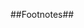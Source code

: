 ##Footnotes##

[^ethics]: [The USENIX Association, The System Administrators’ Code of Ethics](https://lopsa.org/files/ethics_horiz.pdf)

[^adminrole]: [The Guardian, Cory Doctorow: If one thing gives me hope for the future, it’s the cause of internet freedom](http://www.theguardian.com/technology/2015/may/26/hope-future-internet-activism-freedom)

[^risk_assessment_definitions]: [Frontline Defenders: Workbook on Security](https://www.frontlinedefenders.org/files/workbook_eng.pdf)

[^risk_formula]: [Frontline Defenders: Workbook on Security](https://www.frontlinedefenders.org/files/workbook_eng.pdf)

[^worksheet]: [Frontline Defenders: Workbook on Security](https://www.frontlinedefenders.org/files/workbook_eng.pdf)

[^risk_matrix]: [Humanitarian Practice Network, Operational Security Management in Violent Environments (Revised Edition)](http://www.odihpn.org/hpn-resources/good-practice-reviews/operational-security-management-in-violent-environments-revised-edition)

[^multilingual]: [Password Management Best Practices](http://hitachi-id.com/password-manager/docs/password-management-best-practices.html)

[^daas]: [For suggested reading on this topic, refer to TechTarget, How Cloud Security Concerns Affect Trust in DaaS Providers:](http://searchvirtualdesktop.techtarget.com/tip/How-cloud-security-concerns-affect-trust-in-DaaS-providers)

[^change_management]:[10 Best Practices in Change Management](http://quickbase.intuit.com/blog/2012/12/24/10-best-practices-in-change-management/)

[^agreement_components]: [ITDonut Resources](http://www.itdonut.co.uk/it/it-support/it-support-contracts/sample-service-level-agreement)

[^FDE]: [Full Disk Encryption Dos and Don'ts](http://www.computerworld.com/article/2528345/network-security/full-disk-encryption-dos-and-don-ts.html)

[^email_settings]: [PCWorld, How to Encrypt Your Email](http://www.pcworld.com/article/254338/how_to_encrypt_your_email.html)

[^monitor]: [Interap, 5 best practices for successful system administration](http://www.internap.com/2013/04/10/5-best-practices-for-successful-system-administration/)

[^firewall_management]: [Simple Firewall Best Practices for Small and Midsize Businesses](https://technet.microsoft.com/en-us/security/hh144813.aspx)

[^fw_policies]: https://technet.microsoft.com/en-us/security/hh144813.aspx

[^idps]: [TechTarget, Do you need an IDS or IPS, or both](http://searchsecurity.techtarget.com/Do-you-need-an-IDS-or-IPS-or-both)

[^anamoly]: http://www.webopedia.com/DidYouKnow/Computer_Science/intrusion_detection_prevention.asp

[^access_auth]: http://csrc.nist.gov/groups/SNS/rbac/documents/design_implementation/csl95-12.txt

[^log_management]: [Log Management – Lifeblood of Information Security](http://www.net-security.org/article.php?id=975&p=2)

[^healthy_environment]: [Tactical Tech, Security-in-a-Box](https://securityinabox.org/en/guide/physical)

[^backup]: [msdn.microsoft.com, Kenneth Pfeil, Data Security and Data Availability in the Administrative Authority] (https://msdn.microsoft.com/en-us/library/cc722918.aspx)

[^rights_suggestions]: [Whiteford, Taylor, Preston- Are Associations and Nonprofit Organizations the Next Big Target for Cyber Attacks?](http://www.wtplaw.com/documents/2012/10/are-associations-and-nonprofit-organizations-the-next-big-target-for-cyber-attac)
